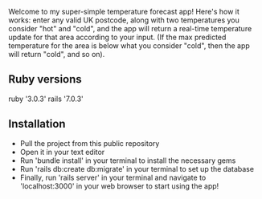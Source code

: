 Welcome to my super-simple temperature forecast app! Here's how it works: enter any valid UK postcode, along with two temperatures you consider "hot" and "cold", and the app will return a real-time temperature update for that area according to your input. (If the max predicted temperature for the area is below what you consider "cold", then the app will return "cold", and so on).

## Ruby versions
ruby '3.0.3'
rails '7.0.3'

## Installation
- Pull the project from this public repository
- Open it in your text editor
- Run 'bundle install' in your terminal to install the necessary gems
- Run 'rails db:create db:migrate' in your terminal to set up the database
- Finally, run 'rails server' in your terminal and navigate to 'localhost:3000' in your web browser to start using the app!

